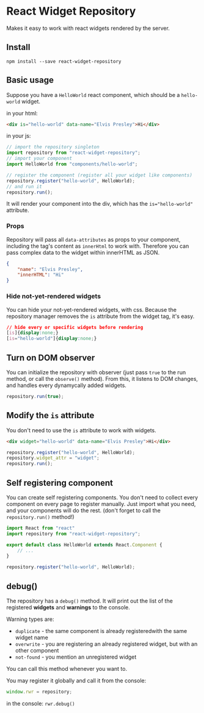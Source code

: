# React Widget Repository

Makes it easy to work with react widgets rendered by the server.

## Install

`npm install --save react-widget-repository`

## Basic usage

Suppose you have a `HelloWorld` react component, which should be a `hello-world` widget.

in your html:

```html
<div is="hello-world" data-name="Elvis Presley">Hi</div>
```

in your js:

```js
// import the repository singleton
import repository from "react-widget-repository";
// import your component
import HelloWorld from "components/hello-world";

// register the component (register all your widget like components)
repository.register("hello-world", HelloWorld);
// and run it
repository.run();
```

It will render your component into the div, which has the `is="hello-world"` attribute. 

### Props

Repository will pass all `data-attributes` as props to your component, including the tag's content as `innerHtml` to work with. Therefore you can pass complex data to the widget within innerHTML as JSON.

```json
{
	"name": "Elvis Presley",
	"innerHTML": "Hi"
}
```

### Hide not-yet-rendered widgets

You can hide your not-yet-rendered widgets, with css. Because the repository manager removes the `is` attribute from the widget tag, it's easy.

```css
// hide every or specific widgets before rendering
[is]{display:none;}
[is="hello-world"]{display:none;}
```

## Turn on DOM observer

You can initialize the repository with observer (just pass `true` to the run method, or call the `observe()` method). From this, it listens to DOM changes, and handles every dynamycally added widgets.

```js
repository.run(true);
```

## Modify the `is` attribute

You don't need to use the `is` attribute to work with widgets.

```html
<div widget="hello-world" data-name="Elvis Presley">Hi</div>
```

```js
repository.register("hello-world", HelloWorld);
repository.widget_attr = "widget";
repository.run();
```

## Self registering component

You can create self registering components. You don't need to collect every component on every page to register manually.
Just import what you need, and your components will do the rest. (don't forget to call the `repository.run()` method!)

```js
import React from "react"
import repository from "react-widget-repository";

export default class HelloWorld extends React.Component {
	// ...
}

repository.register("hello-world", HelloWorld);
```

## debug()

The repository has a `debug()` method. It will print out the list of the registered **widgets** and **warnings** to the console.

Warning types are:

- `duplicate` - the same component is already registeredwith the same widget name
- `overwrite` - you are registering an already registered widget, but with an other component
- `not-found` - you mention an unregistered widget

You can call this method whenever you want to. 

You may register it globally and call it from the console:

```js
window.rwr = repository;
```

in the console: `rwr.debug()`
